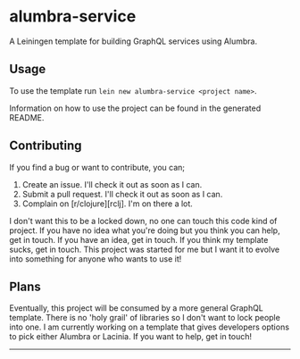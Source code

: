 # alumbra-service

A Leiningen template for building GraphQL services using Alumbra.

## Usage

To use the template run `lein new alumbra-service <project name>`.

Information on how to use the project can be found in the generated README.

## Contributing

If you find a bug or want to contribute, you can;

1. Create an issue. I'll check it out as soon as I can.
2. Submit a pull request. I'll check it out as soon as I can.
3. Complain on [r/clojure][rclj]. I'm on there a lot.

I don't want this to be a locked down, no one can touch this code kind of project.
If you have no idea what you're doing but you think you can help, get in touch.
If you have an idea, get in touch.
If you think my template sucks, get in touch.
This project was started for me but I want it to evolve into something for anyone who wants to use it!

## Plans

Eventually, this project will be consumed by a more general GraphQL template.
There is no 'holy grail' of libraries so I don't want to lock people into one.
I am currently working on a template that gives developers options to pick either Alumbra or Lacinia.
If you want to help, get in touch!

___

[1]: http://www.reddit.com/r/clojure
